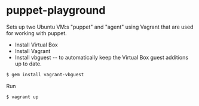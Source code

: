 puppet-playground
=================

Sets up two Ubuntu VM:s "puppet" and "agent"  using Vagrant that are used for working with puppet.

* Install Virtual Box
* Install Vagrant
* Install vbguest -- to automatically keep the Virtual Box guest additions up to date.

```bash
$ gem install vagrant-vbguest
```

Run
```bash
$ vagrant up
```

